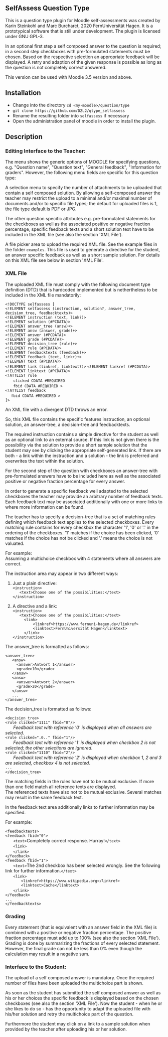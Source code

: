 SelfAssess Question Type
----------------------------

This is a question type plugin for Moodle self-assessments was created by Karin Steinkohl and Marc Burcharct, 2020 FernUniversität Hagen. It is a prototypical software that is still under development. The plugin is licensed under GNU GPL-3.

In an optional first step a self composed answer to the question is required; in a second step checkboxes with pre-formulated statements must be chosen. Based on the respective selection an appropriate feedback will be displayed. A retry and adaption of the given response is possible as long as the question is not completely correct answered.

This version can be used with Moodle 3.5 version and above.

## Installation

* Change into the directory `cd <my-moodle>/question/type`
* `git clone https://github.com/D2L2/qtype_selfassess`
* Rename the resulting folder into `selfassess` if necessary
* Open the administration panel of moodle in order to install the plugin.

## Description

### Editing Interface to the Teacher:
The menu shows the generic options of MOODLE for specifying questions, e.g. "Question name", "Question text", "General feedback", "Information for graders". However, the following menu fields are specific for this question type:

A selection menu to specify the number of attachments to be uploaded that contain a self composed solution. By allowing a self-composed answer the teacher may restrict the upload to a minimal and/or maximal number of documents and/or to specific file types; the default for uploaded files is 1, the file type default is PDF or JPG.

The other question specific attributes e.g. pre-formulated statements for the checkboxes as well as the associated positive or negative fraction percentage, specific feedback texts and a short solution text have to be included in the XML file (see also the section 'XML File').

A file picker area to upload the required XML file. See the example files in the folder `examples`. This file is used to generate a directive for the student, an answer specific feedback as well as a short sample solution. For details on this XML file see below in section 'XML File'.


### XML File
The uploaded XML file must comply with the following document type definition (DTD) that is hardcoded implemented but is nethertheless to be included in the XML file mandatorily:

`<!DOCTYPE selfassess [`  
`<!ELEMENT selfassess (instruction, solution?, answer_tree, decision_tree, feedbacktexts)>`  
`<!ELEMENT instruction (text, link?)>`    
`<!ELEMENT solution (#PCDATA)>`  
`<!ELEMENT answer_tree (answ)+>`  
`<!ELEMENT answ (answer, grade)+>`  
`<!ELEMENT answer (#PCDATA)>`  
`<!ELEMENT grade (#PCDATA)>`  
`<!ELEMENT decision_tree (rule)+>`  
`<!ELEMENT rule (#PCDATA)>`  
`<!ELEMENT feedbacktexts (feedback)+>`  
`<!ELEMENT feedback (text, link+)+>`  
`<!ELEMENT text (#PCDATA)>`  
`<!ELEMENT link (linkref, linktext?)>`
`<!ELEMENT linkref (#PCDATA)>`
`<!ELEMENT linktext (#PCDATA)>`  
`<!ATTLIST rule`  
`   ` `clicked CDATA #REQUIRED`  
`   ` `fbid CDATA #REQUIRED >`  
`<!ATTLIST feedback`  
`  ` `fbid CDATA #REQUIRED >`  
`]>`

An XML file with a divergent DTD throws an error.

So, this XML file contains the specific features instruction, an optional solution, an answer-tree, a decision-tree and feedbacktexts.

The required instruction contains a simple directive for the student as well as an optional link to an external source. If this link is not given there is the possibility via the solution to provide a short sample solution that the student may see by clicking the appropriate self-generated link.  If there are both - a link within the instruction and a solution - the link is preferred and overwrites the text within the solution.

For the second step of the question with checkboxes an answer-tree with pre-formulated answers have to be included here as well as the associated positive or negative fraction percentage for every answer.

In order to generate a specific feedback well adapted to the selected checkboxes the teacher may provide an arbitrary number of feedback texts. Each feedback text may be associated additionally with one or more links to where more information can be found. 

The teacher has to specify a decision-tree that is a set of matching rules defining which feedback text applies to the selected checkboxes. Every matching rule contains for every checkbox the character '1', '0' or '.' in the ordering of the checkboxes. '1' matches if the choice has been clicked, '0' matches if the choice has not be clicked and '.' means the choice is not valuated. 

For example:  
Assuming a multichoice checkbox with 4 statements where all answers are correct.

The instruction area may appear in two different ways:
1) Just a plain directive:  
`<instruction>`  
`   <text>Choose one of the possibilities:</text>`  
`</instruction>` 

2) A directive and a link:  
`<instruction>`    
`   <text>Choose one of the possibilities:</text>`  
`     <link>`  
`         <linkref>https://www.fernuni-hagen.de</linkref>`  
`         <linktext>FernUniversität Hagen</linktext>`  
`     </link>`  
`</instruction>`  


The answer_tree is formatted as follows:

`<answer_tree>`    
`   <answ>`     
`     <answer>Antwort 1</answer>`  
`     <grade>10</grade>`  
`   </answ>`  
`   <answ>`   
`     <answer>Antwort 2</answer>`  
`     <grade>20</grade>`  
`   </answ>`   
`   ...`  
`</answer_tree>`  

The decision_tree is formatted as follows:

`<decision_tree>`    
`<rule clicked="1111" fbid="0"/>`    
`   ` *Feedback text with reference '0' is displayed when all answers are selected.*    
`<rule clicked=".0.." fbid="1"/>`     
`   ` *Feedback text with reference '1' is displayed when checkbox 2 is not selected; the other selections are ignored.*    
`<rule clicked="1110" fbid="2"/>`    
`   ` *Feedback text with reference '2' is displayed when checkbox 1, 2 and 3 are selected, checkbox 4 is not selected.*    
`...`    
`</decision_tree>`    

The matching fields in the rules have not to be mutual exclusive. If more than one field match all reference texts are displayed.   
The referenced texts have also not to be mutual exclusive. Several matches may result in the same feedback text.

In the feedback text area additionally links to further information may be specified.

For example:

`<feedbacktexts>`  
`<feedback fbid="0">`  
`   ` `<text>`Completely correct response. Hurray!`</text>`  
`   ` `<link>`  
`   ` `</link>`  
`</feedback>`  
`<feedback fbid="1">`  
`   ` `<text>`The 2nd checkbox has been selected wrongly. See the following link for further information.`</text>`  
`   ` `<link>`  
`       ` `<linkref>https://www.wikipedia.org</linkref>`  
`       ` `<linktext>Cache</linktext>`  
`   ` `</link>`   
`</feedback>`  
`...`  
`</feedbacktexts>`  


### Grading
Every statement (that is equivalent with an answer field in the XML file) is combined with a positive or negative fraction percentage. The  positive fraction percentage must add up to 100% (see also the section 'XML File'). Grading is done by summarizing the fractions of every selected statement. However, the final grade can not be less than 0% even though the calculation may result in a negative sum.


### Interface to the Student:
The upload of a self composed answer is mandatory. Once the required number of files have been uploaded the multichoice part is shown.

As soon as the student has submitted the self composed answer as well as his or her choices the specific feedback is displayed based on the chosen checkboxes (see also the section 'XML File'). Now the student - when  he or she likes to do so - has the opportunity to adapt the uploaded file with his/her solution and retry the multichoice part of the question.

Furthermore the student may click on a link to a sample solution when provided by the teacher after uploading his or her solution.  




